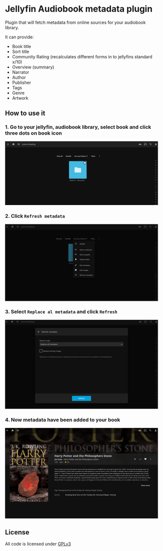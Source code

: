 # Jellyfin Audiobook metadata plugin
Plugin that will fetch metadata from online sources for your audiobook library.

It can provide:
- Book title
- Sort title
- Community Rating (recalculates different forms in to jellyfins standard x/10)
- Overview (summary)
- Narrator
- Author
- Publisher
- Tags
- Genre
- Artwork

## How to use it

### 1. Go to your jellyfin, audiobook library, select book and click three dots on book icon
![Step1](https://github.com/yagarea/jellyfin-plugin-audiobook-metadata/blob/master/docs/jabmp-step1.png?raw=true)

### 2. Click `Refresh metadata`
![Step2](https://github.com/yagarea/jellyfin-plugin-audiobook-metadata/blob/master/docs/jabmp-step2.png?raw=true)

### 3. Select `Replace al metadata` and click `Refresh`
![Step3](https://github.com/yagarea/jellyfin-plugin-audiobook-metadata/blob/master/docs/jabmp-step3.png?raw=true)

### 4. Now metadata have been added to your book

![complete](https://github.com/yagarea/jellyfin-plugin-audiobook-metadata/blob/master/docs/jabmp-complete.png?raw=true)


## License
All code is licensed under [GPLv3]()

